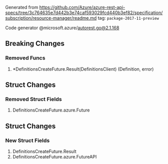 Generated from https://github.com/Azure/azure-rest-api-specs/tree/3c764635e7d442b3e74caf593029fcd440b3ef82/specification/subscription/resource-manager/readme.md tag: `package-2017-11-preview`

Code generator @microsoft.azure/autorest.go@2.1.168

## Breaking Changes

### Removed Funcs

1. *DefinitionsCreateFuture.Result(DefinitionsClient) (Definition, error)

## Struct Changes

### Removed Struct Fields

1. DefinitionsCreateFuture.azure.Future

## Struct Changes

### New Struct Fields

1. DefinitionsCreateFuture.Result
1. DefinitionsCreateFuture.azure.FutureAPI
